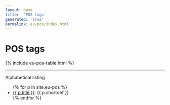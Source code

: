 ```yaml
---
layout: base
title:  'POS tags'
generated: 'true'
permalink: eu/pos/index.html
---
```


# POS tags

{% include eu-pos-table.html %}

----------

Alphabetical listing

<ul>
{% for p in site.eu-pos %}
  <li><a href="{{ p.title }}.html" class="doclabel">{{ p.title }}</a>: {{ p.shortdef }}</li>
{% endfor %}
</ul>
